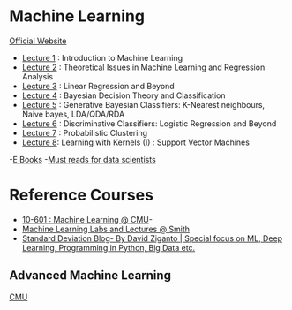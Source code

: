 # Machine Learning
[Official Website](https://www.fib.upc.edu/en/studies/masters/master-innovation-and-research-informatics/curriculum/syllabus/ML-MIRI)

- [Lecture 1](https://github.com/ankitbit/Machine-Learning/tree/master/Lecture%20Notes/1.%20Introduction%20to%20Machine%20Learning) : Introduction to Machine Learning
- [Lecture 2](https://github.com/ankitbit/Machine-Learning/tree/master/Lecture%20Notes/2.%20Theoretical%20Issues%20and%20Regression%20Analysis) : Theoretical Issues in Machine Learning and Regression Analysis
- [Lecture 3](https://github.com/ankitbit/Machine-Learning/tree/master/Lecture%20Notes/3.%20Linear%20Regression%20and%20Beyond) : Linear Regression and Beyond
- [Lecture 4](https://github.com/ankitbit/Machine-Learning/tree/master/Lecture%20Notes/4.%20Bayesian%20Decision%20Theory%20and%20Classification) : Bayesian Decision Theory and Classification 
- [Lecture 5](https://github.com/ankitbit/Machine-Learning/tree/master/Lecture%20Notes/5.%20Generative%20Bayesian%20Classifiers) : Generative Bayesian Classifiers: K-Nearest neighbours, Naive bayes, LDA/QDA/RDA 
- [Lecture 6](https://github.com/ankitbit/Machine-Learning/tree/master/Lecture%20Notes/6.%20Discriminative%20Classifiers-%20Logistic%20Regression%20and%20Beyond) : Discriminative Classifiers: Logistic Regression and Beyond
- [Lecture 7](https://github.com/ankitbit/Machine-Learning/tree/master/Lecture%20Notes/7.%20Clustering%20Algorithms) : Probabilistic Clustering
- [Lecture 8](https://github.com/ankitbit/Machine-Learning/tree/master/Lecture%20Notes/8.%20Learning%20with%20Kernels%20-%20SVM): Learning with Kernels (I) : Support Vector Machines


-[E Books](https://advanceddataanalytics.net/ebooks/)
-[Must reads for data scientists](https://www.quora.com/What-are-the-best-blogs-for-data-scientists-to-read-particularly-with-respect-to-R)

# Reference Courses
* [10-601 : Machine Learning @ CMU](http://www.cs.cmu.edu/afs/cs/academic/class/10601-f10/index.html)- 
* [Machine Learning Labs and Lectures @ Smith](http://www.science.smith.edu/~jcrouser/SDS293/)
* [Standard Deviation Blog- By David Ziganto | Special focus on ML, Deep Learning, Programming in Python, Big Data etc. ](https://dziganto.github.io/)


## Advanced Machine Learning
[CMU](https://www.cs.cmu.edu/~epxing/Class/10715/lecture.html)
